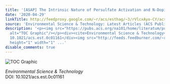 ```yaml
---
title: '[ASAP] The Intrinsic Nature of Persulfate Activation and N-Doping in Carbocatalysis'
date: '2020-04-29'
linkTitle: http://feedproxy.google.com/~r/acs/esthag/~3/rVlcxAyo-CY/acs.est.0c01161
source: 'Environmental Science & Technology: Latest Articles (ACS Publications)'
description: '<p><img src="https://pubs.acs.org/na101/home/literatum/publisher/achs/journals/content/esthag/0/esthag.ahead-of-print/acs.est.0c01161/20200429/images/medium/es0c01161_0006.gif"
  alt="TOC Graphic"/></p><div><cite>Environmental Science & Technology</cite></div><div>DOI:
  10.1021/acs.est.0c01161</div><img src="http://feeds.feedburner.com/~r/acs/esthag/~4/rVlcxAyo-CY"
  height="1" width="1" ...'
disable_comments: true
---
```

<p><img src="https://pubs.acs.org/na101/home/literatum/publisher/achs/journals/content/esthag/0/esthag.ahead-of-print/acs.est.0c01161/20200429/images/medium/es0c01161_0006.gif" alt="TOC Graphic"/></p><div><cite>Environmental Science & Technology</cite></div><div>DOI: 10.1021/acs.est.0c01161</div><img src="http://feeds.feedburner.com/~r/acs/esthag/~4/rVlcxAyo-CY" height="1" width="1" ...